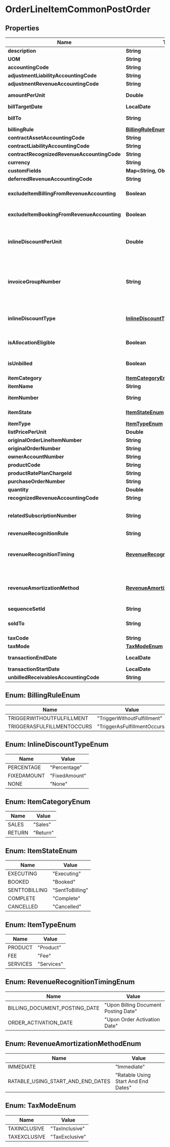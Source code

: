 

# OrderLineItemCommonPostOrder


## Properties

| Name | Type | Description | Notes |
|------------ | ------------- | ------------- | -------------|
|**description** | **String** | The description of the Order Line Item.  |  [optional] |
|**UOM** | **String** | Specifies the units to measure usage.  |  [optional] |
|**accountingCode** | **String** | The accounting code for the Order Line Item.  |  [optional] |
|**adjustmentLiabilityAccountingCode** | **String** | The accounting code on the Order Line Item object for customers using [Zuora Billing - Revenue Integration](https://knowledgecenter.zuora.com/Zuora_Revenue/Zuora_Billing_-_Revenue_Integration).  |  [optional] |
|**adjustmentRevenueAccountingCode** | **String** | The accounting code on the Order Line Item object for customers using [Zuora Billing - Revenue Integration](https://knowledgecenter.zuora.com/Zuora_Revenue/Zuora_Billing_-_Revenue_Integration).  |  [optional] |
|**amountPerUnit** | **Double** | The actual charged amount per unit for the Order Line Item.  If you set the &#x60;inlineDiscountType&#x60;, &#x60;inlineDiscountPerUnit&#x60;, and &#x60;listPricePerUnit&#x60; fields, the system will automatically generate the &#x60;amountPerUnit&#x60; field. You shall not set the &#x60;amountPerUnit&#x60; field by yourself.  |  [optional] |
|**billTargetDate** | **LocalDate** | The target date for the Order Line Item to be picked up by bill run for billing.  |  [optional] |
|**billTo** | **String** | The ID of a contact that belongs to the billing account of the order line item. Use this field to assign an existing account as the bill-to contact of an order line item.  |  [optional] |
|**billingRule** | [**BillingRuleEnum**](#BillingRuleEnum) | The billing rule for the Order Line Item.  |  [optional] |
|**contractAssetAccountingCode** | **String** | The accounting code on the Order Line Item object for customers using [Zuora Billing - Revenue Integration](https://knowledgecenter.zuora.com/Zuora_Revenue/Zuora_Billing_-_Revenue_Integration).  |  [optional] |
|**contractLiabilityAccountingCode** | **String** | The accounting code on the Order Line Item object for customers using [Zuora Billing - Revenue Integration](https://knowledgecenter.zuora.com/Zuora_Revenue/Zuora_Billing_-_Revenue_Integration).  |  [optional] |
|**contractRecognizedRevenueAccountingCode** | **String** | The accounting code on the Order Line Item object for customers using [Zuora Billing - Revenue Integration](https://knowledgecenter.zuora.com/Zuora_Revenue/Zuora_Billing_-_Revenue_Integration).  |  [optional] |
|**currency** | **String** | The currency for the order line item. You can specify a currency when creating an order line item through the \&quot;Create an order\&quot; operation.  |  [optional] |
|**customFields** | **Map&lt;String, Object&gt;** | Container for custom fields of an Order Line Item object.  |  [optional] |
|**deferredRevenueAccountingCode** | **String** | The deferred revenue accounting code for the Order Line Item.  |  [optional] |
|**excludeItemBillingFromRevenueAccounting** | **Boolean** | The flag to exclude Order Line Item related invoice items, invoice item adjustments, credit memo items, and debit memo items from revenue accounting.  **Note**: This field is only available if you have the &lt;a href&#x3D;\&quot;https://knowledgecenter.zuora.com/Zuora_Billing/Enable_Order_to_Revenue\&quot; target&#x3D;\&quot;_blank\&quot;&gt;Order to Revenue&lt;/a&gt; or [Zuora Billing - Revenue Integration](https://knowledgecenter.zuora.com/Zuora_Revenue/Zuora_Billing_-_Revenue_Integration) feature enabled.   |  [optional] |
|**excludeItemBookingFromRevenueAccounting** | **Boolean** | The flag to exclude Order Line Item from revenue accounting.  **Note**: This field is only available if you have the &lt;a href&#x3D;\&quot;https://knowledgecenter.zuora.com/Zuora_Billing/Enable_Order_to_Revenue\&quot; target&#x3D;\&quot;_blank\&quot;&gt;Order to Revenue&lt;/a&gt; or [Zuora Billing - Revenue Integration](https://knowledgecenter.zuora.com/Zuora_Revenue/Zuora_Billing_-_Revenue_Integration) feature enabled.  |  [optional] |
|**inlineDiscountPerUnit** | **Double** | Use this field in accordance with the &#x60;inlineDiscountType&#x60; field, in the following manner: * If the &#x60;inlineDiscountType&#x60; field is set as &#x60;Percentage&#x60;, this field specifies the discount percentage for each unit of the order line item. For exmaple, if you specify &#x60;5&#x60; in this field, the discount percentage is 5%. * If the &#x60;inlineDiscountType&#x60; field is set as &#x60;FixedAmount&#x60;, this field specifies the discount amount on each unit of the order line item. For exmaple, if you specify &#x60;10&#x60; in this field, the discount amount on each unit of the order line item is 10.  Once you set the &#x60;inlineDiscountType&#x60;, &#x60;inlineDiscountPerUnit&#x60;, and &#x60;listPricePerUnit&#x60; fields, the system will automatically generate the &#x60;amountPerUnit&#x60; field. You shall not set the &#x60;amountPerUnit&#x60; field by yourself.  |  [optional] |
|**invoiceGroupNumber** | **String** | The number of the invoice group associated with the order line item.  After enabling the Invoice Grouping feature, you can specify invoice group numbers to bill subscriptions and order line items based on specific criteria. For the same account, Zuora generates separate invoices for subscriptions and order line items, each identified by unique invoice group numbers. For more information, see [Invoice Grouping](https://knowledgecenter.zuora.com/Billing/Subscriptions/Invoice_Grouping).  **Note**:    - If you have the &lt;a href&#x3D;\&quot;https://knowledgecenter.zuora.com/Zuora_Billing/Bill_your_customers/Bill_customers_at_subscription_level/Flexible_Billing_Attributes\&quot; target&#x3D;\&quot;_blank\&quot;&gt;Flexible Billing Attributes&lt;/a&gt; feature disabled, this field is unavailable in the request body and the value of this field is &#x60;null&#x60; in the response body.    - If you have the Flexible Billing Attributes feature enabled, and you do not specify this field in the request during subscription creation, the value of this field is automatically set to &#x60;null&#x60; in the response body.  |  [optional] |
|**inlineDiscountType** | [**InlineDiscountTypeEnum**](#InlineDiscountTypeEnum) | Use this field to specify the inline discount type, which can be &#x60;Percentage&#x60;, &#x60;FixedAmount&#x60;, or &#x60;None&#x60;. The default value is &#x60;Percentage&#x60;.  Use this field together with the &#x60;inlineDiscountPerUnit&#x60; field to specify inline discounts for order line items. The inline discount is applied to the list price of an order line item.   Once you set the &#x60;inlineDiscountType&#x60;, &#x60;inlineDiscountPerUnit&#x60;, and &#x60;listPricePerUnit&#x60; fields, the system will automatically generate the &#x60;amountPerUnit&#x60; field. You shall not set the &#x60;amountPerUnit&#x60; field by yourself.  |  [optional] |
|**isAllocationEligible** | **Boolean** | This field is used to identify if the charge segment is allocation eligible in revenue recognition.  **Note**: This feature is in the **Early Adopter** phase. If you want to use the feature, submit a request at &lt;a href&#x3D;\&quot;https://support.zuora.com/\&quot; target&#x3D;\&quot;_blank\&quot;&gt;Zuora Global Support&lt;/a&gt;, and we will evaluate whether the feature is suitable for your use cases.  |  [optional] |
|**isUnbilled** | **Boolean** | This field is used to dictate how to perform the accounting during revenue recognition.  **Note**: This feature is in the **Early Adopter** phase. If you want to use the feature, submit a request at &lt;a href&#x3D;\&quot;https://support.zuora.com/\&quot; target&#x3D;\&quot;_blank\&quot;&gt;Zuora Global Support&lt;/a&gt;, and we will evaluate whether the feature is suitable for your use cases.  |  [optional] |
|**itemCategory** | [**ItemCategoryEnum**](#ItemCategoryEnum) | The category for the Order Line Item, to indicate a product sale or return.  |  [optional] |
|**itemName** | **String** | The name of the Order Line Item.  |  [optional] |
|**itemNumber** | **String** | The number of the Order Line Item. Use this field to specify a custom item number for your Order Line Item. If you are to use this field,  you must set all the item numbers in an order when there are several order line items in the order.  |  [optional] |
|**itemState** | [**ItemStateEnum**](#ItemStateEnum) | The state of an Order Line Item. If you want to generate billing documents for order line items, you must set this field to &#x60;SentToBilling&#x60;. For invoice preview, you do not need to set this field.  See [State transitions for an order, order line item, and fulfillment](https://knowledgecenter.zuora.com/Billing/Subscriptions/Orders/Order_Line_Items/AB_Order_Line_Item_States_and_Order_States) for more information.  |  [optional] |
|**itemType** | [**ItemTypeEnum**](#ItemTypeEnum) | The type of the Order Line Item.   |  [optional] |
|**listPricePerUnit** | **Double** | The list price per unit for the Order Line Item.  |  [optional] |
|**originalOrderLineItemNumber** | **String** | The number of the original sale order line item for a return order line item.   |  [optional] |
|**originalOrderNumber** | **String** | The number of the original sale order for a return order line item.   |  [optional] |
|**ownerAccountNumber** | **String** | Use this field to assign an existing account as the owner of an order line item.  |  [optional] |
|**productCode** | **String** | The product code for the Order Line Item.  |  [optional] |
|**productRatePlanChargeId** | **String** | Id of a Product Rate Plan Charge. Only one-time charges are supported.  |  [optional] |
|**purchaseOrderNumber** | **String** | Used by customers to specify the Purchase Order Number provided by the buyer.  |  [optional] |
|**quantity** | **Double** | The quantity of units, such as the number of authors in a hosted wiki service.  |  [optional] |
|**recognizedRevenueAccountingCode** | **String** | The recognized revenue accounting code for the Order Line Item.  |  [optional] |
|**relatedSubscriptionNumber** | **String** | Use this field to relate an order line item to a subscription when you create the order line item.  * To relate an order line item to a new subscription which is yet to create in the same \&quot;Create an order\&quot; call, use this field in combination with the &#x60;subscriptions&#x60; &gt; &#x60;subscriptionNumber&#x60; field in the \&quot;Create an order\&quot; operation. Specify this field to the same value as that of the &#x60;subscriptions&#x60; &gt; &#x60;subscriptionNumber&#x60; field when you make the \&quot;Create an order\&quot; call. * To relate an order line item to an existing subscription, specify this field to the subscription number of the existing subscription.  |  [optional] |
|**revenueRecognitionRule** | **String** | The Revenue Recognition rule for the Order Line Item.  |  [optional] |
|**revenueRecognitionTiming** | [**RevenueRecognitionTimingEnum**](#RevenueRecognitionTimingEnum) | Specifies the type of revenue recognition timing.  Predefined options are listed as enum values in this API Reference. Other options might also be avaliable depending on the &lt;a href&#x3D;\&quot;https://knowledgecenter.zuora.com/Zuora_Billing/Enable_Order_to_Revenue/Configure_revenue_settings/Configure_revenue_recognition_policy\&quot; target&#x3D;\&quot;_blank\&quot;&gt;revenue recognition policy configuration&lt;/a&gt; in the Zuora Billing UI.  **Note**: This field is only available if you have the Order to Revenue feature enabled.   |  [optional] |
|**revenueAmortizationMethod** | [**RevenueAmortizationMethodEnum**](#RevenueAmortizationMethodEnum) | Specifies the type of revenue amortization method.  Predefined options are listed as enum values in this API Reference. Other options might also be avaliable depending on the &lt;a href&#x3D;\&quot;https://knowledgecenter.zuora.com/Zuora_Billing/Enable_Order_to_Revenue/Configure_revenue_settings/Configure_revenue_recognition_policy\&quot; target&#x3D;\&quot;_blank\&quot;&gt;revenue recognition policy configuration&lt;/a&gt; in the Zuora Billing UI.  **Note**: This field is only available if you have the Order to Revenue feature enabled.   |  [optional] |
|**sequenceSetId** | **String** | The ID of the sequence set associated with the OrderLineItem.  |  [optional] |
|**soldTo** | **String** | Use this field to assign an existing account as the sold-to contact of an order line item, by the following rules:  * If the &#x60;ownerAccountNumber&#x60; field is set, then this field must be the ID of a contact that belongs to the owner account of the order line item.  * If the &#x60;ownerAccountNumber&#x60; field is not set, then this field must be the ID of a contact that belongs to the billing account of the order line item.  |  [optional] |
|**taxCode** | **String** | The tax code for the Order Line Item.  |  [optional] |
|**taxMode** | [**TaxModeEnum**](#TaxModeEnum) | The tax mode for the Order Line Item.  |  [optional] |
|**transactionEndDate** | **LocalDate** | The date a transaction is completed. The default value of this field is the transaction start date. Also, the value of this field should always equal or be later than the value of the &#x60;transactionStartDate&#x60; field.  |  [optional] |
|**transactionStartDate** | **LocalDate** | The date a transaction starts. The default value of this field is the order date.  |  [optional] |
|**unbilledReceivablesAccountingCode** | **String** | The accounting code on the Order Line Item object for customers using [Zuora Billing - Revenue Integration](https://knowledgecenter.zuora.com/Zuora_Revenue/Zuora_Billing_-_Revenue_Integration).  |  [optional] |



## Enum: BillingRuleEnum

| Name | Value |
|---- | -----|
| TRIGGERWITHOUTFULFILLMENT | &quot;TriggerWithoutFulfillment&quot; |
| TRIGGERASFULFILLMENTOCCURS | &quot;TriggerAsFulfillmentOccurs&quot; |



## Enum: InlineDiscountTypeEnum

| Name | Value |
|---- | -----|
| PERCENTAGE | &quot;Percentage&quot; |
| FIXEDAMOUNT | &quot;FixedAmount&quot; |
| NONE | &quot;None&quot; |



## Enum: ItemCategoryEnum

| Name | Value |
|---- | -----|
| SALES | &quot;Sales&quot; |
| RETURN | &quot;Return&quot; |



## Enum: ItemStateEnum

| Name | Value |
|---- | -----|
| EXECUTING | &quot;Executing&quot; |
| BOOKED | &quot;Booked&quot; |
| SENTTOBILLING | &quot;SentToBilling&quot; |
| COMPLETE | &quot;Complete&quot; |
| CANCELLED | &quot;Cancelled&quot; |



## Enum: ItemTypeEnum

| Name | Value |
|---- | -----|
| PRODUCT | &quot;Product&quot; |
| FEE | &quot;Fee&quot; |
| SERVICES | &quot;Services&quot; |



## Enum: RevenueRecognitionTimingEnum

| Name | Value |
|---- | -----|
| BILLING_DOCUMENT_POSTING_DATE | &quot;Upon Billing Document Posting Date&quot; |
| ORDER_ACTIVATION_DATE | &quot;Upon Order Activation Date&quot; |



## Enum: RevenueAmortizationMethodEnum

| Name | Value |
|---- | -----|
| IMMEDIATE | &quot;Immediate&quot; |
| RATABLE_USING_START_AND_END_DATES | &quot;Ratable Using Start And End Dates&quot; |



## Enum: TaxModeEnum

| Name | Value |
|---- | -----|
| TAXINCLUSIVE | &quot;TaxInclusive&quot; |
| TAXEXCLUSIVE | &quot;TaxExclusive&quot; |



